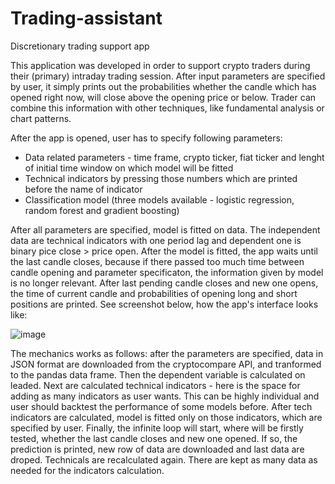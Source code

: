 # Trading-assistant
Discretionary trading support app 

This application was developed in order to support crypto traders during their (primary) intraday trading session. After input parameters are specified by user, it simply prints out the probabilities whether the candle which has opened right now, will close above the opening price or below. Trader can combine this information with other techniques, like fundamental analysis or chart patterns.

After the app is opened, user has to specify following parameters:

* Data related parameters - time frame, crypto ticker, fiat ticker and lenght of initial time window on which model will be fitted
* Technical indicators by pressing those numbers which are printed before the name of indicator
* Classification model (three models available - logistic regression, random forest and gradient boosting)
  
After all parameters are specified, model is fitted on data. The independent data are technical indicators with one period lag and dependent one is binary pice close > price open. After the model is fitted, the app waits until the last candle closes, because if there passed too much time between candle opening and parameter specificaton, the information given by model is no longer relevant. After last pending candle closes and new one opens, the time of current candle and probabilities of opening long and short positions are printed. See screenshot below, how the app's interface looks like:

![image](https://user-images.githubusercontent.com/76043407/169515746-cb151be6-a482-431b-82cf-83b036d8361b.png)

The mechanics works as follows: after the parameters are specified, data in JSON format are downloaded from the cryptocompare API, and tranformed to the pandas data frame. Then the dependent variable is calculated on leaded. Next are calculated technical indicators - here is the space for adding as many indicators as user wants. This can be highly individual and user should backtest the performance of some models before. After tech indicators are calculated, model is fitted only on those indicators, which are specified by user. Finally, the infinite loop will start, where will be firstly tested, whether the last candle closes and new one opened. If so, the prediction is printed, new row of data are downloaded and last data are droped. Technicals are recalculated again. There are kept as many data as needed for the indicators calculation.   
